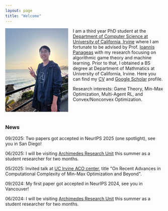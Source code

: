 ```yaml
---
layout: page
title: "Welcome"
---
```


<img src="assets/Website%20photo.jpg" alt="Website photo" width="200" align="left" style="margin-right:15px;" />

I am a third year PhD student at the [Department of Computer Science at University of California, Irvine](https://cs.ics.uci.edu/) where I am fortunate to be advised by Prof. [Ioannis Panageas](https://panageas.github.io/) with my research focusing on algorithmic game theory and machine learning. Prior to that, I obtained a BS degree at Department of Mathmatics at University of California, Irvine. Here you can find my [CV](https://Jingming-Yan.github.io/CV.pdf) and [Google Scholar](https://scholar.google.com/citations?user=XXg_F6AAAAAJ&hl=en) profile.

Research interests: Game Theory, Min-Max Optimization, Multi-Agent RL, and Convex/Nonconvex Optimization.




<br><br>

### News

09/2025: Two papers got accepted in NeurIPS 2025 (one spotlight), see you in San Diego!

06/2025: I will be visiting [Archimedes Research Unit](https://archimedesai.gr/en/) this summer as a student researcher for two months. 

05/2025: Invited talk at [UC Irvine ACO center](https://acoi.ics.uci.edu/), title "On Recent Advances in Computational Complexity of Min-Max Optimization and Beyond".

09/2024: My first paper got accepted in NeurIPS 2024, see you in Vancouver!

06/2024: I will be visiting [Archimedes Research Unit](https://archimedesai.gr/en/) this summer as a student researcher for two months. 

</p>
